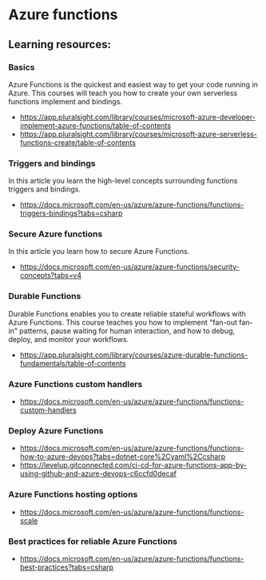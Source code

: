 # Azure functions

## Learning resources:
### Basics
Azure Functions is the quickest and easiest way to get your code running in Azure. This courses will teach you how to create your own serverless functions implement and bindings.
- https://app.pluralsight.com/library/courses/microsoft-azure-developer-implement-azure-functions/table-of-contents
- https://app.pluralsight.com/library/courses/microsoft-azure-serverless-functions-create/table-of-contents

### Triggers and bindings
In this article you learn the high-level concepts surrounding functions triggers and bindings.
- https://docs.microsoft.com/en-us/azure/azure-functions/functions-triggers-bindings?tabs=csharp

### Secure Azure functions
In this article you learn how to secure Azure Functions.
- https://docs.microsoft.com/en-us/azure/azure-functions/security-concepts?tabs=v4

### Durable Functions 
Durable Functions enables you to create reliable stateful workflows with Azure Functions. 
This course teaches you how to implement "fan-out fan-in" patterns, pause waiting for human interaction, and how to debug, deploy, and monitor your workflows.
- https://app.pluralsight.com/library/courses/azure-durable-functions-fundamentals/table-of-contents

### Azure Functions custom handlers
- https://docs.microsoft.com/en-us/azure/azure-functions/functions-custom-handlers

### Deploy Azure Functions
- https://docs.microsoft.com/en-us/azure/azure-functions/functions-how-to-azure-devops?tabs=dotnet-core%2Cyaml%2Ccsharp
- https://levelup.gitconnected.com/ci-cd-for-azure-functions-app-by-using-github-and-azure-devops-c6ccfd0decaf

### Azure Functions hosting options
- https://docs.microsoft.com/en-us/azure/azure-functions/functions-scale

### Best practices for reliable Azure Functions
- https://docs.microsoft.com/en-us/azure/azure-functions/functions-best-practices?tabs=csharp
